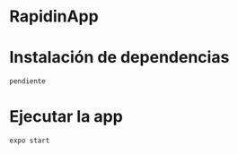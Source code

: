 # RapidinApp

# Instalación de dependencias
```
pendiente
```

# Ejecutar la app
```
expo start
```
